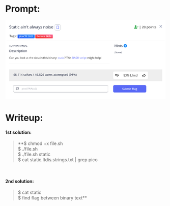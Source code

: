<h1>
  Prompt:
</h1>

![alt text](prompt.png)

<h1>
  Writeup:
</h1>

<h4>1st solution:</h4>

> **$ chmod +x file.sh <br>
> $ ./file.sh <br>
> $ ./file.sh static <br>
> $ cat static.ltdis.strings.txt | grep pico <br>
<br>
<h4>2nd solution:</h4>

> $ cat static <br> 
> $ find flag between binary text**
